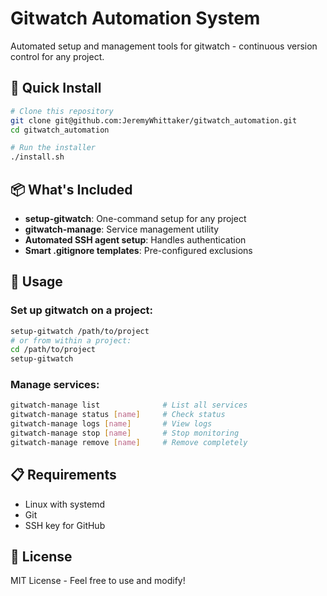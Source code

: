 # Gitwatch Automation System

Automated setup and management tools for gitwatch - continuous version control for any project.

## 🚀 Quick Install

```bash
# Clone this repository
git clone git@github.com:JeremyWhittaker/gitwatch_automation.git
cd gitwatch_automation

# Run the installer
./install.sh
```

## 📦 What's Included

- **setup-gitwatch**: One-command setup for any project
- **gitwatch-manage**: Service management utility
- **Automated SSH agent setup**: Handles authentication
- **Smart .gitignore templates**: Pre-configured exclusions

## 🔧 Usage

### Set up gitwatch on a project:
```bash
setup-gitwatch /path/to/project
# or from within a project:
cd /path/to/project
setup-gitwatch
```

### Manage services:
```bash
gitwatch-manage list              # List all services
gitwatch-manage status [name]     # Check status
gitwatch-manage logs [name]       # View logs
gitwatch-manage stop [name]       # Stop monitoring
gitwatch-manage remove [name]     # Remove completely
```

## 📋 Requirements

- Linux with systemd
- Git
- SSH key for GitHub

## 📄 License

MIT License - Feel free to use and modify!